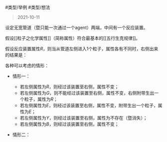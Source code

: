 #类型/举例
#类型/想法 

> 2021-10-11

设定无宽管道（暨只能一次通过一个agent）两端，中间有一个反应装置。

假设[[粒子之化学属性]]（简称属性）符合最基本的[[五行生克规律]]。

假设反应装置属性$R$，则当从管道左侧进入1个粒子，属性各有不同时，右侧出来的结果是：

各种可以考虑的情形：

- 情形一：
  - 若左侧属性为$R$，则经过该装置至右侧，属性不变；
  - 若左侧属性为$G$，则不能经过该装置至右侧，属性不变，右侧附带生出一个粒子，属性为$R$；
  - 若左侧属性为$E$，则经过该装置至右侧，属性不变，附带生出一个粒子，属性为$E$；
  - 若左侧属性为$Y$，则经过该装置至右侧，属性为不存在（暨消失）；
  - 若左侧属性为$B$，则经过该装置至右侧，属性不变；

- 情形二：